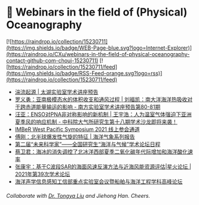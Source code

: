 # 🌊 Webinars in the field of (Physical) Oceanography

[![https://raindrop.io/collection/15230711](https://img.shields.io/badge/WEB-Page-blue.svg?logo=Internet-Explorer)](https://raindrop.io/CXu/webinars-in-the-field-of-physical-oceanography-contact-github-com-chouj-15230711) [![https://raindrop.io/collection/15230711/feed](https://img.shields.io/badge/RSS-Feed-orange.svg?logo=rss)](https://raindrop.io/collection/15230711/feed)

<!-- BLOG-POST-LIST:START -->
- [湍流起源 | 太湖实验室学术讲座预告](https://mp.weixin.qq.com/s/yMXrgGUOisDJVCpjuVtADA)
- [罗义勇：亚南极模态水的体积收支和通风过程 | 刘福凯：南大洋海洋热吸收对于跨赤道能量输运的影响 - 南方实验室学术讲座预告第80-81期](https://mp.weixin.qq.com/s/9I3jI2FwcnvwuTgDhSfUFw)
- [汪亚：ENSO对PNA非对称影响的新机制 | 王宇浩：人为温室气体强迫下亚洲夏季风的响应机制 - 中科院大气所研究生第十八期学术沙龙即将来袭！](https://mp.weixin.qq.com/s/YB_cXS3eudUm2inqcY7fJQ)
- [IMBeR West Pacific Symposium 2021 线上参会通道](https://mp.weixin.qq.com/s/ShQIJUKzoIuTJYykUxX_yw)
- [傅刚：北半球爆发性气旋的特征 | 海洋气象系列报告](https://aos.fudan.edu.cn/65/31/c14897a419121/page.htm)
- [第二届“未来科学家”——全国研究生“海洋与气候”学术论坛日程](https://mp.weixin.qq.com/s/vmKafffz4xC37jAuS3eakg)
- [蔡卫君：海冰的消失调控了北冰洋西部夏季二氧化碳年代际增加和海洋酸化速率](https://mp.weixin.qq.com/s/S72B37TQ-RykQ4_P2A3MEw)
- [张康宇：基于C波段SAR的海面风速反演方法与近海风能资源评估|星火论坛 | 2021年第39次学术论坛](https://mp.weixin.qq.com/s/sb5stwcTZcFC5gGFLhnC_g)
- [海洋声学信息感知工信部重点实验室会议暨船舶与海洋工程学科高峰论坛](https://mp.weixin.qq.com/s/zTgriyCj5_yZkISeZKO9_w)
<!-- BLOG-POST-LIST:END -->

###### Collaborate with [Dr. Tongya Liu](https://liutongya.github.io/) and Jiehong Han. Cheers.
